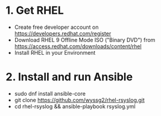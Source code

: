 # 1. Get RHEL
- Create free developer account on https://developers.redhat.com/register
- Download RHEL 9 Offline Mode ISO ("Binary DVD") from https://access.redhat.com/downloads/content/rhel
- Install RHEL in your Environment

# 2. Install and run Ansible
- sudo dnf install ansible-core
- git clone https://github.com/wyssg2/rhel-rsyslog.git
- cd rhel-rsyslog && ansible-playbook rsyslog.yml
